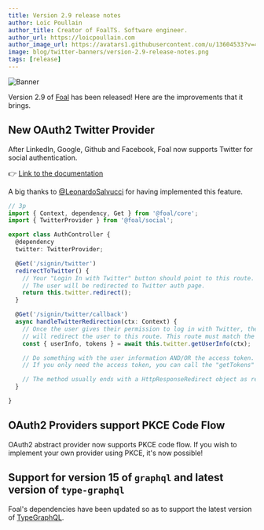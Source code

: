```yaml
---
title: Version 2.9 release notes
author: Loïc Poullain
author_title: Creator of FoalTS. Software engineer.
author_url: https://loicpoullain.com
author_image_url: https://avatars1.githubusercontent.com/u/13604533?v=4
image: blog/twitter-banners/version-2.9-release-notes.png
tags: [release]
---
```


![Banner](./assets/version-2.9-is-here/banner.png)

Version 2.9 of [Foal](https://foalts.org/) has been released! Here are the improvements that it brings.

<!--truncate-->

## New OAuth2 Twitter Provider

After LinkedIn, Google, Github and Facebook, Foal now supports Twitter for social authentication.

👉 [Link to the documentation](https://foalts.org/docs/authentication/social-auth/)

A big thanks to [@LeonardoSalvucci](https://github.com/LeonardoSalvucci) for having implemented this feature.

```typescript
// 3p
import { Context, dependency, Get } from '@foal/core';
import { TwitterProvider } from '@foal/social';

export class AuthController {
  @dependency
  twitter: TwitterProvider;

  @Get('/signin/twitter')
  redirectToTwitter() {
    // Your "Login In with Twitter" button should point to this route.
    // The user will be redirected to Twitter auth page.
    return this.twitter.redirect();
  }

  @Get('/signin/twitter/callback')
  async handleTwitterRedirection(ctx: Context) {
    // Once the user gives their permission to log in with Twitter, the OAuth server
    // will redirect the user to this route. This route must match the redirect URI.
    const { userInfo, tokens } = await this.twitter.getUserInfo(ctx);

    // Do something with the user information AND/OR the access token.
    // If you only need the access token, you can call the "getTokens" method.

    // The method usually ends with a HttpResponseRedirect object as returned value.
  }

}
```

## OAuth2 Providers support PKCE Code Flow

OAuth2 abstract provider now supports PKCE code flow. If you wish to implement your own provider using PKCE, it's now possible!

## Support for version 15 of `graphql` and latest version of `type-graphql`

Foal's dependencies have been updated so as to support the latest version of [TypeGraphQL](https://typegraphql.com/).